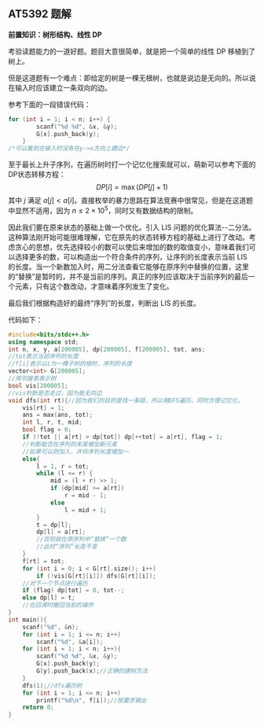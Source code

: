 ## AT5392 题解
**前置知识：树形结构、线性 DP**

考验读题能力的一道好题。题目大意很简单，就是把一个简单的线性 DP 移植到了树上。

但是这道题有一个难点：即给定的树是一棵无根树，也就是说边是无向的。所以说在输入时应该建立一条双向的边。

参考下面的一段错误代码：
```cpp
for (int i = 1; i < n; i++) {
        scanf("%d %d", &x, &y);
        G[x].push_back(y);
    }
/*可以看到在输入时没有在y->x方向上建边*/
```

至于最长上升子序列，在遍历树时打一个记忆化搜索就可以，萌新可以参考下面的DP状态转移方程：
$$DP[i] = \max(DP[j]+1)$$
其中 $j$ 满足 $a[j]<a[i]$。直接枚举的暴力思路在算法竞赛中很常见，但是在这道题中显然不适用，因为 $n \leq 2 \times 10^5$，同时又有数据结构的限制。

因此我们要在原来状态的基础上做一个优化。引入 LIS 问题的优化算法--二分法。这种算法刚开始可能很难理解，它在原先的状态转移方程的基础上进行了改动。考虑贪心的思想，优先选择较小的数可以使后来增加的数的取值变小，意味着我们可以选择更多的数，可以构造出一个符合条件的序列，让序列的长度表示当前 LIS 的长度。当一个新数加入时，用二分法查看它能够在原序列中替换的位置，这里的“替换”是暂时的，并不是当前的序列。真正的序列应该取决于当前序列的最后一个元素，只有这个数改动，才意味着序列发生了变化。

最后我们根据构造好的最终“序列”的长度，判断出 LIS 的长度。

代码如下：

```cpp
#include<bits/stdc++.h>
using namespace std;
int n, x, y, a[200005], dp[200005], f[200005], tot, ans;
//tot表示当前序列的长度
//f[i]表示以i为一棵子树的根时，序列的长度 
vector<int> G[200005];
//用邻接表表示树 
bool vis[200005];
//vis判断是否走过，因为是无向边 
void dfs(int rt){//因为我们的目的是找一条链，所以用DFS遍历，同时方便记忆化。 
	vis[rt] = 1;
	ans = max(ans, tot);
	int l, r, t, mid;
	bool flag = 0;
	if (!tot || a[rt] > dp[tot]) dp[++tot] = a[rt], flag = 1;
	//判断能否在序列的末尾增加新元素
	//如果可以则加入，并将序列长度增加一 
	else{
		l = 1, r = tot;
		while (l <= r) {
            mid = (l + r) >> 1;
            if (dp[mid] >= a[rt])
                r = mid - 1;
            else
                l = mid + 1;
        }
        t = dp[l];
        dp[l] = a[rt];
        //否则就在原序列中“替换”一个数
		//此时“序列”长度不变 
	}
	f[rt] = tot;
	for (int i = 0; i < G[rt].size(); i++)
		if (!vis[G[rt][i]]) dfs(G[rt][i]);
	//对下一个节点进行遍历 
	if (flag) dp[tot] = 0, tot--;
	else dp[l] = t; 
	//在回溯时撤回当前的操作 
}
int main(){
	scanf("%d", &n);
	for (int i = 1; i <= n; i++)
		scanf("%d", &a[i]);
	for (int i = 1; i < n; i++){
		scanf("%d %d", &x, &y);
		G[x].push_back(y);
		G[y].push_back(x);//正确的建树方法 
	}
	dfs(1);//dfs遍历树 
	for (int i = 1; i <= n; i++)
		printf("%d\n", f[i]);//按要求输出 
	return 0;
}
```
